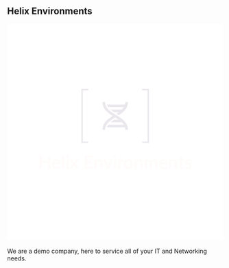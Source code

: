 ## Helix Environments

![Helix Environments](helix-environments.png)

We are a demo company, here to service all of your IT and Networking needs.
